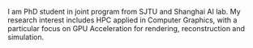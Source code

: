 I am PhD student in joint program from SJTU and Shanghai AI lab. My research interest includes HPC applied in Computer Graphics, with a particular focus on GPU Acceleration for rendering, reconstruction and simulation.
